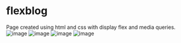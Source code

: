 # flexblog
Page created using html and css with display flex and media queries.
![image](https://user-images.githubusercontent.com/54960265/173270334-7ea48975-d92e-46d2-8a6b-f5e8ee8602c3.png)
![image](https://user-images.githubusercontent.com/54960265/173270400-919de17f-4572-4af2-ba1a-6ef2bbc5a35a.png)
![image](https://user-images.githubusercontent.com/54960265/173270427-44165589-d0c1-4510-95b6-fc06bc29b9be.png)
![image](https://user-images.githubusercontent.com/54960265/173270454-911d9bd0-7a0b-49cf-a9cc-cd180d2c9af0.png)
